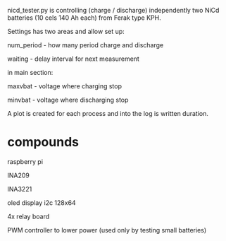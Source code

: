 nicd_tester.py is controlling (charge / discharge) independently two NiCd batteries (10 cels 140 Ah each) from Ferak type KPH.

Settings has two areas and allow set up: 

num_period - how many period charge and discharge

waiting - delay interval for next measurement 

in main section:

maxvbat - voltage where charging stop

minvbat - voltage where discharging stop 

A plot is created for each process and into the log is written duration.

# compounds

raspberry pi

INA209

INA3221

oled display i2c 128x64

4x relay board

PWM controller to lower power (used only by testing small batteries)





